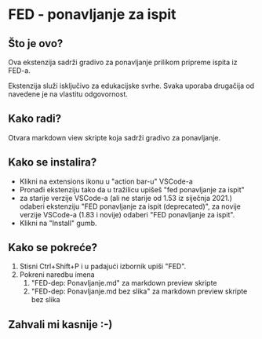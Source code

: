 # FED - ponavljanje za ispit

## Što je ovo?

Ova ekstenzija sadrži gradivo za ponavljanje prilikom pripreme ispita iz FED-a.

Ekstenzija služi isključivo za edukacijske svrhe. Svaka uporaba drugačija od navedene je na vlastitu odgovornost.

## Kako radi?

Otvara markdown view skripte koja sadrži gradivo za ponavljanje.

## Kako se instalira?

* Klikni na extensions ikonu u "action bar-u" VSCode-a
* Pronađi ekstenziju tako da u tražilicu upišeš "fed ponavljanje za ispit"
* za starije verzije VSCode-a (ali ne starije od 1.53 iz siječnja 2021.) odaberi ekstenziju "FED ponavljanje za ispit (deprecated)", za novije verzije VSCode-a (1.83 i novije) odaberi "FED ponavljanje za ispit".
* Klikni na "Install" gumb.

## Kako se pokreće?

1. Stisni Ctrl+Shift+P i u padajući izbornik upiši "FED".
2. Pokreni naredbu imena
   1. "FED-dep: Ponavljanje.md" za markdown preview skripte
   2. "FED-dep: Ponavljanje.md bez slika" za markdown preview skripte bez slika

## Zahvali mi kasnije :-)
